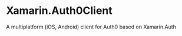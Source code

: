 Xamarin.Auth0Client
===================

A multiplatform (iOS, Android) client for Auth0 based on Xamarin.Auth 
